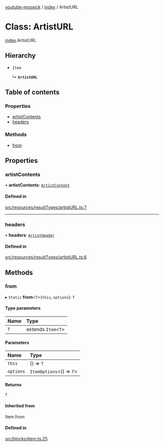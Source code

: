 [youtube-moosick](../README.md) / [index](../modules/index.md) / ArtistURL

# Class: ArtistURL

[index](../modules/index.md).ArtistURL

## Hierarchy

- `Item`

  ↳ **`ArtistURL`**

## Table of contents

### Properties

- [artistContents](index.ArtistURL.md#artistcontents)
- [headers](index.ArtistURL.md#headers)

### Methods

- [from](index.ArtistURL.md#from)

## Properties

### artistContents

• **artistContents**: [`ArtistContent`](index.ArtistContent.md)

#### Defined in

[src/resources/resultTypes/artistURL.ts:7](https://github.com/EvasiveXkiller/youtube-moosick/blob/78493f9/src/resources/resultTypes/artistURL.ts#L7)

___

### headers

• **headers**: [`ArtistHeader`](index.ArtistHeader.md)

#### Defined in

[src/resources/resultTypes/artistURL.ts:6](https://github.com/EvasiveXkiller/youtube-moosick/blob/78493f9/src/resources/resultTypes/artistURL.ts#L6)

## Methods

### from

▸ `Static` **from**<`T`\>(`this`, `options`): `T`

#### Type parameters

| Name | Type |
| :------ | :------ |
| `T` | extends `Item`<`T`\> |

#### Parameters

| Name | Type |
| :------ | :------ |
| `this` | () => `T` |
| `options` | `ItemOptions`<() => `T`\> |

#### Returns

`T`

#### Inherited from

Item.from

#### Defined in

[src/blocks/item.ts:25](https://github.com/EvasiveXkiller/youtube-moosick/blob/78493f9/src/blocks/item.ts#L25)
